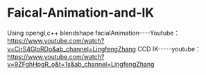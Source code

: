 # Faical-Animation-and-IK
Using opengl,c++
blendshape facialAnimation----Youtube：https://www.youtube.com/watch?v=CirS4GIoRDo&ab_channel=LingfengZhang
CCD IK-----youtube：https://www.youtube.com/watch?v=9ZFghHpgR_o&t=1s&ab_channel=LingfengZhang
